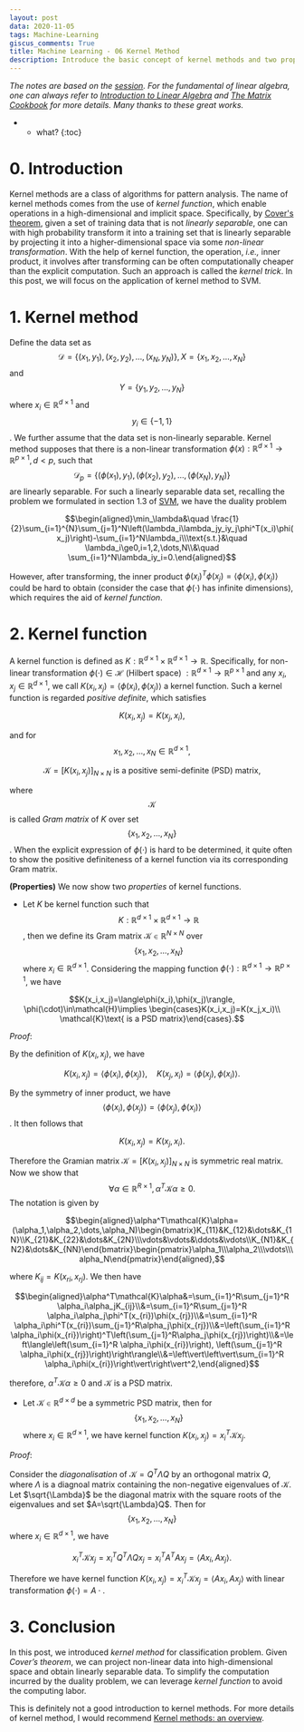 ```yaml
---
layout: post
data: 2020-11-05
tags: Machine-Learning
giscus_comments: True
title: Machine Learning - 06 Kernel Method
description: Introduce the basic concept of kernel methods and two properties of it with proof details. 
---
```


*The notes are based on the [session]( https://github.com/shuhuai007/Machine-Learning-Session). For the fundamental of linear algebra, one can always refer to [Introduction to Linear Algebra](http://math.mit.edu/~gs/linearalgebra/) and [The Matrix Cookbook](https://www.math.uwaterloo.ca/~hwolkowi/matrixcookbook.pdf) for more details. Many thanks to these great works.*

* * what?
{:toc}
# 0. Introduction

Kernel methods are a class of algorithms for pattern analysis. The name of kernel methods comes from the use of *kernel function*, which enable operations in a high-dimensional and implicit space. Specifically, by [Cover's theorem](https://en.wikipedia.org/wiki/Cover%27s_theorem), given a set of training data that is not *linearly separable*, one can with high probability transform it into a training set that is linearly separable by projecting it into a higher-dimensional space via some *non-linear transformation*. With the help of kernel function, the operation, *i.e.,* inner product, it involves after transforming can be often computationally cheaper than the explicit computation. Such an approach is called the *kernel trick*. In this post, we will focus on the application of kernel method to SVM.

# 1. Kernel method

Define the data set as $$\mathcal{D}=\{(x_1,y_1),(x_2,y_2),\dots,(x_N,y_N)\}, X=\{x_1,x_2,\dots,x_N\}$$ and $$Y=\{y_1,y_2,\dots,y_N\}$$ where $x_i\in\mathbb{R}^{d\times 1}$ and $$y_i\in\{-1,1\}$$. We further assume that the data set is non-linearly separable. Kernel method supposes that there is a non-linear transformation $\phi(x):\mathbb{R}^{d\times 1}\to\mathbb{R}^{p\times 1},d<p,$  such that $$\mathcal{D}_p=\{(\phi(x_1),y_1),(\phi(x_2),y_2),\dots,(\phi(x_N),y_N)\}$$ are linearly separable. For such a linearly separable data set, recalling the problem we formulated in section 1.3 of [SVM](https://2ez4ai.github.io/2020/10/28/support_vector_machine-ml05/), we have the duality problem

$$\begin{aligned}\min_\lambda&\quad \frac{1}{2}\sum_{i=1}^{N}\sum_{j=1}^N\left(\lambda_i\lambda_jy_iy_j\phi^T(x_i)\phi(x_j)\right)-\sum_{i=1}^N\lambda_i\\\text{s.t.}&\quad \lambda_i\ge0,i=1,2,\dots,N\\&\quad \sum_{i=1}^N\lambda_iy_i=0.\end{aligned}$$

However, after transforming, the inner product $\phi(x_i)^T\phi(x_j)=\langle\phi(x_i),\phi(x_j)\rangle$ could be hard to obtain (consider the case that $\phi(\cdot)$ has infinite dimensions), which requires the aid of *kernel function*.

# 2. Kernel function

A kernel function is defined as $K:\mathbb{R}^{d\times 1}\times\mathbb{R}^{d\times 1}\to\mathbb{R}$. Specifically, for non-linear transformation $\phi(\cdot)\in\mathcal{H}\text{ (Hilbert space) }:\mathbb{R}^{d\times 1}\to\mathbb{R}^{p\times 1}$ and any $x_i,x_j\in\mathbb{R}^{d\times 1}$, we call $K(x_i,x_j)=\langle\phi(x_i),\phi(x_j)\rangle$ a kernel function. Such a kernel function is regarded *positive definite*, which satisfies

$$K(x_i,x_j)=K(x_j,x_i),$$

and for $$x_{1},x_{2},\dots,x_{N}\in\mathbb{R}^{d\times 1},$$

$$\mathcal{K}=[K(x_{i},x_{j})]_{N\times N}\text{ is a positive semi-definite (PSD) matrix},$$

where $$\mathcal{K}$$ is called *Gram matrix* of $K$ over set $$\{x_{1},x_{2},\dots,x_{N}\}$$. When the explicit expression of $\phi(\cdot)$ is hard to be determined, it quite often to show the positive definiteness of a kernel function via its corresponding Gram matrix. 

**(Properties)** We now show two *properties* of kernel functions. 

- Let $K$ be kernel function such that $$K:\mathbb{R}^{d\times 1}\times\mathbb{R}^{d\times 1}\to\mathbb{R}$$, then we define its Gram matrix $\mathcal{K}\in\mathbb{R}^{N\times N}$ over $$\{x_1,x_2,\dots,x_N\}$$ where $x_i\in\mathbb{R}^{d\times 1}$. Considering the mapping function $\phi(\cdot):\mathbb{R}^{d\times 1}\to\mathbb{R}^{p\times 1}$, we have

$$K(x_i,x_j)=\langle\phi(x_i),\phi(x_j)\rangle, \phi(\cdot)\in\mathcal{H}\implies \begin{cases}K(x_i,x_j)=K(x_j,x_i)\\ \mathcal{K}\text{ is a PSD matrix}\end{cases}.$$

*Proof*: 

By the definition of $K(x_i,x_j)$, we have

$$K(x_i,x_j)=\langle \phi(x_i),\phi(x_j)\rangle,\quad K(x_j,x_i)=\langle \phi(x_j),\phi(x_i)\rangle.$$

By the symmetry of inner product, we have $$\langle \phi(x_i),\phi(x_j)\rangle=\langle \phi(x_j),\phi(x_i)\rangle$$. It then follows that

$$K(x_i,x_j)=K(x_j,x_i).$$

Therefore the Gramian matrix $\mathcal{K}=[K(x_{i},x_{j})]_{N\times N}$ is symmetric real matrix. Now we show that $$\forall\alpha\in\mathbb{R}^{R\times 1}, \alpha^T\mathcal{K}\alpha\ge 0.$$ The notation is given by

$$\begin{aligned}\alpha^T\mathcal{K}\alpha=(\alpha_1,\alpha_2,\dots,\alpha_N)\begin{bmatrix}K_{11}&K_{12}&\dots&K_{1N}\\K_{21}&K_{22}&\dots&K_{2N}\\\vdots&\vdots&\ddots&\vdots\\K_{N1}&K_{N2}&\dots&K_{NN}\end{bmatrix}\begin{pmatrix}\alpha_1\\\alpha_2\\\vdots\\\alpha_N\end{pmatrix}\end{aligned},$$

where $K_{ij}=K(x_{ri},x_{rj})$. We then have

$$\begin{aligned}\alpha^T\mathcal{K}\alpha&=\sum_{i=1}^R\sum_{j=1}^R \alpha_i\alpha_jK_{ij}\\&=\sum_{i=1}^R\sum_{j=1}^R \alpha_i\alpha_j\phi^T(x_{ri})\phi(x_{rj})\\&=\sum_{i=1}^R \alpha_i\phi^T(x_{ri})\sum_{j=1}^R\alpha_j\phi(x_{rj})\\&=\left(\sum_{i=1}^R \alpha_i\phi(x_{ri})\right)^T\left(\sum_{j=1}^R\alpha_j\phi(x_{rj})\right)\\&=\left\langle\left(\sum_{i=1}^R \alpha_i\phi(x_{ri})\right), \left(\sum_{j=1}^R \alpha_i\phi(x_{rj})\right)\right\rangle\\&=\left\vert\left\vert\sum_{i=1}^R \alpha_i\phi(x_{ri})\right\vert\right\vert^2,\end{aligned}$$

therefore, $\alpha^T\mathcal{K}\alpha\ge 0$ and $\mathcal{K}$ is a PSD matrix.$\tag*{$\blacksquare$}$

- Let $\mathcal{K}\in\mathbb{R}^{d\times d}$ be a symmetric PSD matrix, then for $$\{x_1,x_2,\dots,x_N\}$$ where $x_i\in\mathbb{R}^{d\times 1}$, we have kernel function $K(x_i,x_j)=x_i^T\mathcal{K}x_j$.

*Proof*: 

Consider the *diagonalisation* of $\mathcal{K}=Q^T\Lambda Q$ by an orthogonal matrix $Q$, where $\Lambda$ is a diagnoal matrix containing the non-negative eigenvalues of $\mathcal{K}$. Let $\sqrt{\Lambda}$ be the diagonal matrix with the square roots of the eigenvalues and set $A=\sqrt{\Lambda}Q$.  Then for $$\{x_1,x_2,\dots,x_N\}$$ where $x_i\in\mathbb{R}^{d\times 1}$, we have

$$x_i^T\mathcal{K}x_j=x_i^TQ^T\Lambda Qx_j=x_i^TA^TA x_j=\langle A x_i,Ax_j\rangle.$$

Therefore we have kernel function $K(x_i,x_j)=x_i^T\mathcal{K}x_j=\langle Ax_i,Ax_j\rangle$ with linear transformation $\phi(\cdot)=A\cdot. \tag*{$\blacksquare$}$



# 3. Conclusion

In this post, we introduced *kernel method* for classification problem. Given *Cover’s theorem*, we can project non-linear data into high-dimensional space and obtain linearly separable data. To simplify the computation incurred by the duality problem, we can leverage *kernel function* to avoid the computing labor.

This is definitely not a good introduction to kernel methods. For more details of kernel method, I would recommend [Kernel methods: an overview](https://people.eecs.berkeley.edu/~jordan/kernels/0521813972c03_p47-84.pdf).
